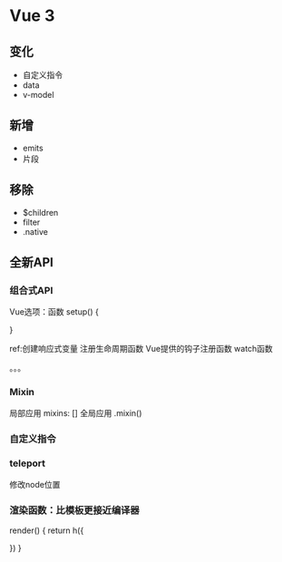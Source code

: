 # Vue 3

## 变化
* 自定义指令
* data
* v-model

## 新增
* emits
* 片段

## 移除
* $children
* filter
* .native

## 全新API


### 组合式API
Vue选项：函数
setup() {

}

ref:创建响应式变量
注册生命周期函数 Vue提供的钩子注册函数
watch函数

。。。

### Mixin
局部应用 mixins: []
全局应用 .mixin()

### 自定义指令


### teleport
  修改node位置
  
### 渲染函数：比模板更接近编译器
render() {
  return h({
    
  })
}